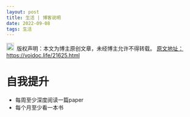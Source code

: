 ```yaml
---
layout: post
title: 生活 | 博客说明
date: 2022-09-08
tags: 生活
---
```


<img src="/images/copyright.ico" alt="copyright" style="display:inline;margin-bottom: -5px;" width="20" height="20"> 版权声明：本文为博主原创文章，未经博主允许不得转载。
<a target="_blank" href="https://voidoc.life/21625.html">原文地址：https://voidoc.life/21625.html </a>


# 自我提升

- 每周至少深度阅读一篇paper
- 每个月至少看一本书












